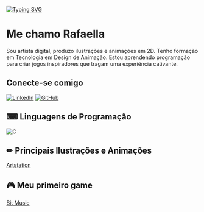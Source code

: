[![Typing SVG](https://readme-typing-svg.demolab.com?font=Fira+Code&weight=700&size=21&pause=1000&color=F62A61&random=false&width=435&lines=Ol%C3%A1%2C+bem-vindo+ao+meu+perfil!+%3A3)](https://git.io/typing-svg)

# Me chamo Rafaella
Sou artista digital, produzo ilustrações e animações em 2D. Tenho formação em Tecnologia em Design de Animação. Estou aprendendo programação para criar jogos inspiradores que tragam uma experiência cativante.

## Conecte-se comigo

[![LinkedIn](https://img.shields.io/badge/-LinkedIn-000?style=for-the-badge&logo=linkedin&logoColor=F62A61)](https://www.linkedin.com/in/rafaellaysilva/)
[![GitHub](https://img.shields.io/badge/GitHub-000?style=for-the-badge&logo=github&logoColor=F62A61)](https://github.com/ryoshidaart)

## ⌨ Linguagens de Programação

![C](https://img.shields.io/badge/C-000?style=for-the-badge&logo=c)

## ✏ Principais Ilustrações e Animações
[Artstation](https://rafaellayoshida5.artstation.com)

## 🎮 Meu primeiro game
[Bit Music](https://scratch.mit.edu/projects/891753499/)

